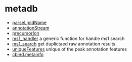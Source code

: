 # metadb



+ [parseLipidName](metadb/parseLipidName.1) 
+ [annotationStream](metadb/annotationStream.1) 
+ [precursorIon](metadb/precursorIon.1) 
+ [ms1_handler](metadb/ms1_handler.1) a generic function for handle ms1 search
+ [ms1_search](metadb/ms1_search.1) get duplictaed raw annotation results.
+ [uniqueFeatures](metadb/uniqueFeatures.1) unique of the peak annotation features
+ [cbind.metainfo](metadb/cbind.metainfo.1) 
